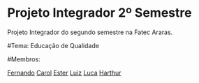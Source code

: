 # Projeto Integrador 2º Semestre
Projeto Integrador do segundo semestre na Fatec Araras. 

#Tema: Educação de Qualidade

#Membros:

<a href="https://github.com/Lifer18">Fernando</a>
<a href="https://github.com/CarolineVantim">Carol</a>
<a href="https://github.com/StehMorais">Ester</a>
<a href="https://github.com/LuizFernandoAvelinoBetelli">Luiz</a>
<a href="https://github.com/lucabeteghella">Luca</a>
<a href="https://github.com/HarthurComH">Harthur</a>
